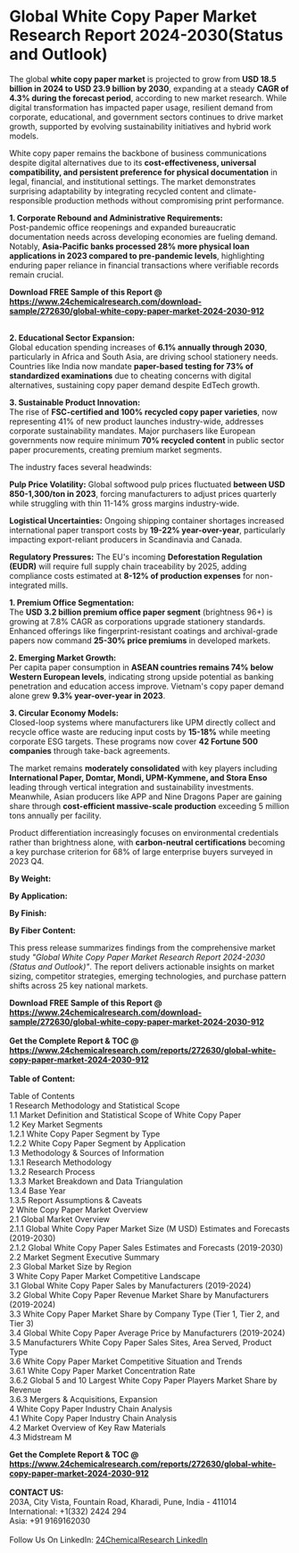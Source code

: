 <h1>Global White Copy Paper Market Research Report 2024-2030(Status and Outlook)</h1><p>The global <strong>white copy paper market</strong> is projected to grow from <strong>USD 18.5 billion in 2024 to USD 23.9 billion by 2030</strong>, expanding at a steady <strong>CAGR of 4.3% during the forecast period</strong>, according to new market research. While digital transformation has impacted paper usage, resilient demand from corporate, educational, and government sectors continues to drive market growth, supported by evolving sustainability initiatives and hybrid work models.</p><p>White copy paper remains the backbone of business communications despite digital alternatives due to its <strong>cost-effectiveness, universal compatibility, and persistent preference for physical documentation</strong> in legal, financial, and institutional settings. The market demonstrates surprising adaptability by integrating recycled content and climate-responsible production methods without compromising print performance.</p><p><strong>1. Corporate Rebound and Administrative Requirements:</strong><br>
Post-pandemic office reopenings and expanded bureaucratic documentation needs across developing economies are fueling demand. Notably, <strong>Asia-Pacific banks processed 28% more physical loan applications in 2023 compared to pre-pandemic levels</strong>, highlighting enduring paper reliance in financial transactions where verifiable records remain crucial.</p><div><b>Download FREE Sample of this Report @ 
            <a href="https://www.24chemicalresearch.com/download-sample/272630/global-white-copy-paper-market-2024-2030-912">
            https://www.24chemicalresearch.com/download-sample/272630/global-white-copy-paper-market-2024-2030-912</a></b></div><br><p><strong>2. Educational Sector Expansion:</strong><br>
Global education spending increases of <strong>6.1% annually through 2030</strong>, particularly in Africa and South Asia, are driving school stationery needs. Countries like India now mandate <strong>paper-based testing for 73% of standardized examinations</strong> due to cheating concerns with digital alternatives, sustaining copy paper demand despite EdTech growth.</p><p><strong>3. Sustainable Product Innovation:</strong><br>
The rise of <strong>FSC-certified and 100% recycled copy paper varieties</strong>, now representing 41% of new product launches industry-wide, addresses corporate sustainability mandates. Major purchasers like European governments now require minimum <strong>70% recycled content</strong> in public sector paper procurements, creating premium market segments.</p><p>The industry faces several headwinds:</p><p><strong>Pulp Price Volatility:</strong> Global softwood pulp prices fluctuated <strong>between USD 850-1,300/ton in 2023</strong>, forcing manufacturers to adjust prices quarterly while struggling with thin 11-14% gross margins industry-wide.</p><p><strong>Logistical Uncertainties:</strong> Ongoing shipping container shortages increased international paper transport costs by <strong>19-22% year-over-year</strong>, particularly impacting export-reliant producers in Scandinavia and Canada.</p><p><strong>Regulatory Pressures:</strong> The EU's incoming <strong>Deforestation Regulation (EUDR)</strong> will require full supply chain traceability by 2025, adding compliance costs estimated at <strong>8-12% of production expenses</strong> for non-integrated mills.</p><p><strong>1. Premium Office Segmentation:</strong><br>
The <strong>USD 3.2 billion premium office paper segment</strong> (brightness 96+) is growing at 7.8% CAGR as corporations upgrade stationery standards. Enhanced offerings like fingerprint-resistant coatings and archival-grade papers now command <strong>25-30% price premiums</strong> in developed markets.</p><p><strong>2. Emerging Market Growth:</strong><br>
Per capita paper consumption in <strong>ASEAN countries remains 74% below Western European levels</strong>, indicating strong upside potential as banking penetration and education access improve. Vietnam's copy paper demand alone grew <strong>9.3% year-over-year in 2023</strong>.</p><p><strong>3. Circular Economy Models:</strong><br>
Closed-loop systems where manufacturers like UPM directly collect and recycle office waste are reducing input costs by <strong>15-18%</strong> while meeting corporate ESG targets. These programs now cover <strong>42 Fortune 500 companies</strong> through take-back agreements.</p><p>The market remains <strong>moderately consolidated</strong> with key players including <strong>International Paper, Domtar, Mondi, UPM-Kymmene, and Stora Enso</strong> leading through vertical integration and sustainability investments. Meanwhile, Asian producers like APP and Nine Dragons Paper are gaining share through <strong>cost-efficient massive-scale production</strong> exceeding 5 million tons annually per facility.</p><p>Product differentiation increasingly focuses on environmental credentials rather than brightness alone, with <strong>carbon-neutral certifications</strong> becoming a key purchase criterion for 68% of large enterprise buyers surveyed in 2023 Q4.</p><p><strong>By Weight:</strong></p><p><strong>By Application:</strong></p><p><strong>By Finish:</strong></p><p><strong>By Fiber Content:</strong></p><p>This press release summarizes findings from the comprehensive market study <em>"Global White Copy Paper Market Research Report 2024-2030 (Status and Outlook)"</em>. The report delivers actionable insights on market sizing, competitor strategies, emerging technologies, and purchase pattern shifts across 25 key national markets.</p><div><b>Download FREE Sample of this Report @ 
            <a href="https://www.24chemicalresearch.com/download-sample/272630/global-white-copy-paper-market-2024-2030-912">
            https://www.24chemicalresearch.com/download-sample/272630/global-white-copy-paper-market-2024-2030-912</a></b></div><br><div><b>Get the Complete Report & TOC @ 
            <a href="https://www.24chemicalresearch.com/reports/272630/global-white-copy-paper-market-2024-2030-912">
            https://www.24chemicalresearch.com/reports/272630/global-white-copy-paper-market-2024-2030-912</a></b></div><br>
            <b>Table of Content:</b><p>Table of Contents<br />
1 Research Methodology and Statistical Scope<br />
1.1 Market Definition and Statistical Scope of White Copy Paper<br />
1.2 Key Market Segments<br />
1.2.1 White Copy Paper Segment by Type<br />
1.2.2 White Copy Paper Segment by Application<br />
1.3 Methodology & Sources of Information<br />
1.3.1 Research Methodology<br />
1.3.2 Research Process<br />
1.3.3 Market Breakdown and Data Triangulation<br />
1.3.4 Base Year<br />
1.3.5 Report Assumptions & Caveats<br />
2 White Copy Paper Market Overview<br />
2.1 Global Market Overview<br />
2.1.1 Global White Copy Paper Market Size (M USD) Estimates and Forecasts (2019-2030)<br />
2.1.2 Global White Copy Paper Sales Estimates and Forecasts (2019-2030)<br />
2.2 Market Segment Executive Summary<br />
2.3 Global Market Size by Region<br />
3 White Copy Paper Market Competitive Landscape<br />
3.1 Global White Copy Paper Sales by Manufacturers (2019-2024)<br />
3.2 Global White Copy Paper Revenue Market Share by Manufacturers (2019-2024)<br />
3.3 White Copy Paper Market Share by Company Type (Tier 1, Tier 2, and Tier 3)<br />
3.4 Global White Copy Paper Average Price by Manufacturers (2019-2024)<br />
3.5 Manufacturers White Copy Paper Sales Sites, Area Served, Product Type<br />
3.6 White Copy Paper Market Competitive Situation and Trends<br />
3.6.1 White Copy Paper Market Concentration Rate<br />
3.6.2 Global 5 and 10 Largest White Copy Paper Players Market Share by Revenue<br />
3.6.3 Mergers & Acquisitions, Expansion<br />
4 White Copy Paper Industry Chain Analysis<br />
4.1 White Copy Paper Industry Chain Analysis<br />
4.2 Market Overview of Key Raw Materials<br />
4.3 Midstream M</p><div><b>Get the Complete Report & TOC @ 
            <a href="https://www.24chemicalresearch.com/reports/272630/global-white-copy-paper-market-2024-2030-912">
            https://www.24chemicalresearch.com/reports/272630/global-white-copy-paper-market-2024-2030-912</a></b></div><br><b>CONTACT US:</b><br>
            203A, City Vista, Fountain Road, Kharadi, Pune, India - 411014<br>
            International: +1(332) 2424 294<br>
            Asia: +91 9169162030 <br><br>
            Follow Us On LinkedIn: <a href="https://www.linkedin.com/company/24chemicalresearch/">24ChemicalResearch LinkedIn</a>